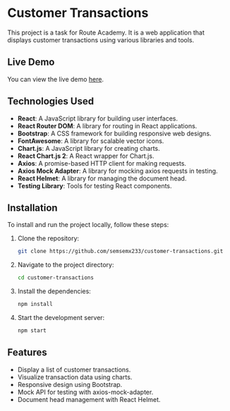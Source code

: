 # Customer Transactions

This project is a task for Route Academy. It is a web application that displays customer transactions using various libraries and tools.

## Live Demo

You can view the live demo [here](https://semsemx233.github.io/customer-transactions/).

## Technologies Used

- **React**: A JavaScript library for building user interfaces.
- **React Router DOM**: A library for routing in React applications.
- **Bootstrap**: A CSS framework for building responsive web designs.
- **FontAwesome**: A library for scalable vector icons.
- **Chart.js**: A JavaScript library for creating charts.
- **React Chart.js 2**: A React wrapper for Chart.js.
- **Axios**: A promise-based HTTP client for making requests.
- **Axios Mock Adapter**: A library for mocking axios requests in testing.
- **React Helmet**: A library for managing the document head.
- **Testing Library**: Tools for testing React components.

## Installation

To install and run the project locally, follow these steps:

1. Clone the repository:
    ```bash
    git clone https://github.com/semsemx233/customer-transactions.git
    ```
2. Navigate to the project directory:
    ```bash
    cd customer-transactions
    ```
3. Install the dependencies:
    ```bash
    npm install
    ```
4. Start the development server:
    ```bash
    npm start
    ```

## Features

- Display a list of customer transactions.
- Visualize transaction data using charts.
- Responsive design using Bootstrap.
- Mock API for testing with axios-mock-adapter.
- Document head management with React Helmet.

